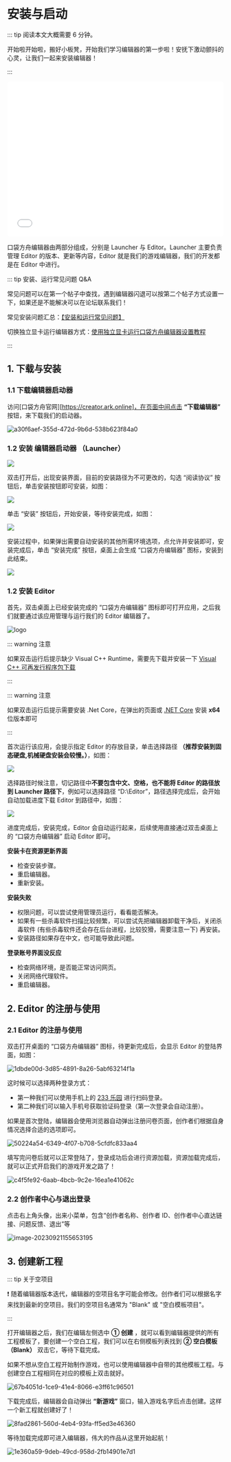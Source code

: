 # 安装与启动

::: tip 阅读本文大概需要 6 分钟。

开始啦开始啦，搬好小板凳，开始我们学习编辑器的第一步啦！安抚下激动颤抖的心灵，让我们一起来安装编辑器！

:::

<iframe sandbox="allow-scripts allow-downloads allow-same-origin allow-popups allow-presentation allow-forms" frameborder="0" draggable="false" allowfullscreen="" allow="encrypted-media;" referrerpolicy="" aha-samesite="" class="iframe-loaded" src="//player.bilibili.com/player.html?aid=322817180&bvid=BV1qw411q7ba&cid=1317988443&p=2&autoplay=0" style="border-radius: 7px; width: 100%; height: 360px;"></iframe>

口袋方舟编辑器由两部分组成，分别是 Launcher 与 Editor。Launcher 主要负责管理 Editor 的版本、更新等内容，Editor 就是我们的游戏编辑器，我们的开发都是在 Editor 中进行。

::: tip 安装、运行常见问题 Q&A 

常见问题可以在第一个帖子中查找，遇到编辑器闪退可以按第二个帖子方式设置一下，如果还是不能解决可以在论坛联系我们！

常见安装问题汇总：[【安装和运行常见问题】](https://forum.ark.online/forum.php?mod=viewthread&tid=1207)

切换独立显卡运行编辑器方式：[使用独立显卡运行口袋方舟编辑器设置教程](https://forum.ark.online/forum.php?mod=viewthread&tid=2384&extra=)

:::

## 1. 下载与安装

### 1.1 下载编辑器启动器
访问[口袋方舟官网][https://creator.ark.online]，在页面中间点击 **“下载编辑器”** 按钮，来下载我们的启动器。

![a30f6aef-355d-472d-9b6d-538b623f84a0](https://arkimg.ark.online/a30f6aef-355d-472d-9b6d-538b623f84a0.webp)

### 1.2 安装 编辑器启动器 （Launcher） 

![](https://arkimg.ark.online/learn_1_1_downloadOver.webp)

双击打开后，出现安装界面，目前的安装路径为不可更改的，勾选 “阅读协议” 按钮后，单击安装按钮即可安装，如图：

![](https://wstatic-a1.233leyuan.com/productdocs/static/boxcnKL912raNmbx79FpTwNnbeM.png)

单击 “安装” 按钮后，开始安装，等待安装完成，如图：

![](https://wstatic-a1.233leyuan.com/productdocs/static/boxcnhqpkDdbJKEKGRSNU3KTrad.png)

安装过程中，如果弹出需要自动安装的其他所需环境选项，点允许并安装即可，安装完成后，单击 “安装完成” 按钮，桌面上会生成 “口袋方舟编辑器” 图标，安装到此结束。

![](https://wstatic-a1.233leyuan.com/productdocs/static/boxcn4JK4iqDxikVLmst5PMGSnO.png)

### 1.2 安装 Editor

首先，双击桌面上已经安装完成的 “口袋方舟编辑器” 图标即可打开应用，之后我们就要通过该应用管理与运行我们的 Editor 编辑器了。

![logo](https://arkimg.ark.online/logo.jpg)

::: warning 注意

如果双击运行后提示缺少 Visual C++ Runtime，需要先下载并安装一下 [Visual C++ 可再发行程序包下载](https://learn.microsoft.com/zh-cn/cpp/windows/latest-supported-vc-redist?view=msvc-170)

:::

::: warning 注意

如果双击运行后提示需要安装 .Net Core，在弹出的页面或 [.NET Core](https://dotnet.microsoft.com/zh-cn/download/dotnet/3.1) 安装 **x64** 位版本即可

:::

首次运行该应用，会提示指定 Editor 的存放目录，单击选择路径 **（推荐安装到固态硬盘,机械硬盘安装会较慢。）**，如图：

![](https://arkimg.ark.online/uCegAJqwNT81694507897.webp)

选择路径时候注意，切记路径中**不要包含中文、空格，也不能将 Editor 的路径放到 Launcher 路径下**，例如可以选择路径 “D:\Editor”，路径选择完成后，会开始自动加载进度下载 Editor 到路径中，如图：

![](https://arkimg.ark.online/vHmDzhGjOV61694507321.webp)

进度完成后，安装完成，Editor 会自动运行起来，后续使用直接通过双击桌面上的 “口袋方舟编辑器” 启动 Editor 即可。

**安装卡在资源更新界面**

- 检查安装步骤。
- 重启编辑器。
- 重新安装。

**安装失败**

- 权限问题，可以尝试使用管理员运行，看看能否解决。
- 如果有一些杀毒软件扫描比较频繁，可以尝试先把编辑器卸载干净后，关闭杀毒软件 (有些杀毒软件还会存在后台进程，比较狡猾，需要注意一下) 再安装。
- 安装路径如果存在中文，也可能导致此问题。

**登录账号界面没反应**

- 检查网络环境，是否能正常访问网页。
- 关闭网络代理软件。
- 重启编辑器。

## 2. Editor 的注册与使用

### 2.1 Editor 的注册与使用

双击打开桌面的 “口袋方舟编辑器” 图标，待更新完成后，会显示 Editor 的登陆界面，如图：

![1dbde00d-3d85-4891-8a26-5abf63214f1a](https://arkimg.ark.online/1dbde00d-3d85-4891-8a26-5abf63214f1a.webp)

这时候可以选择两种登录方式：

- 第一种我们可以使用手机上的 [233 乐园](https://www.233leyuan.com/) 进行扫码登录。
- 第二种我们可以输入手机号获取验证码登录（第一次登录会自动注册）。

如果是首次登陆，编辑器会使用浏览器自动弹出注册问卷页面，创作者们根据自身情况选择合适的选项即可。

![50224a54-6349-4f07-b708-5cfdfc833aa4](https://arkimg.ark.online/50224a54-6349-4f07-b708-5cfdfc833aa4.webp)

填写完问卷后就可以正常登陆了，登录成功后会进行资源加载，资源加载完成后，就可以正式开启我们的游戏开发之路了！

![c4f5fe92-6aab-4bcb-9c2e-16ea1e41062c](https://arkimg.ark.online/c4f5fe92-6aab-4bcb-9c2e-16ea1e41062c.webp)

### 2.2 创作者中心与退出登录

点击右上角头像，出来小菜单，包含“创作者名称、创作者 ID、创作者中心直达链接、问题反馈、退出”等

![image-20230921155653195](https://arkimg.ark.online/image-20230921155653195.png)

## 3. 创建新工程

::: tip 关于空项目

❗ 随着编辑器版本迭代，编辑器的空项目名字可能会修改。创作者们可以根据名字来找到最新的空项目。我们的空项目名通常为 "Blank" 或 "空白模板项目"。

:::

打开编辑器之后，我们在编辑左侧选中 **① 创建** ，就可以看到编辑器提供的所有工程模板了，要创建一个空白工程，我们可以在右侧模板列表找到 **② 空白模板 （Blank）** 双击它，等待下载完成。

如果不想从空白工程开始制作游戏，也可以使用编辑器中自带的其他模板工程。与创建空白工程相同在对应的模板上双击就好。

![67b4051d-1ce9-41e4-8066-e3ff61c96501](https://arkimg.ark.online/67b4051d-1ce9-41e4-8066-e3ff61c96501.webp)

下载完成后，编辑器会自动弹出 **“新游戏”** 窗口，输入游戏名字后点击创建。这样一个新工程就创建好了！

![8fad2861-560d-4eb4-93fa-ff5ed3e46360](https://arkimg.ark.online/8fad2861-560d-4eb4-93fa-ff5ed3e46360.webp)

等待加载完成即可进入编辑器，伟大的作品从这里开始起航！

![1e360a59-9deb-49cd-958d-2fb14901e7d1](https://arkimg.ark.online/1e360a59-9deb-49cd-958d-2fb14901e7d1.webp)
